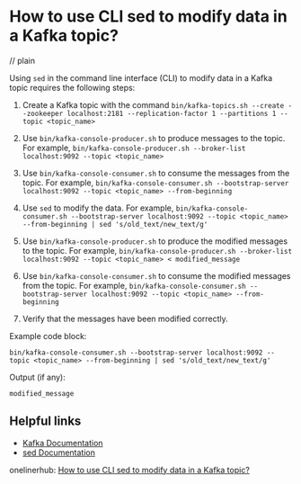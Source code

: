 # How to use CLI sed to modify data in a Kafka topic?
// plain

Using `sed` in the command line interface (CLI) to modify data in a Kafka topic requires the following steps:

1. Create a Kafka topic with the command `bin/kafka-topics.sh --create --zookeeper localhost:2181 --replication-factor 1 --partitions 1 --topic <topic_name>`

2. Use `bin/kafka-console-producer.sh` to produce messages to the topic. For example, `bin/kafka-console-producer.sh --broker-list localhost:9092 --topic <topic_name>`

3. Use `bin/kafka-console-consumer.sh` to consume the messages from the topic. For example, `bin/kafka-console-consumer.sh --bootstrap-server localhost:9092 --topic <topic_name> --from-beginning`

4. Use `sed` to modify the data. For example, `bin/kafka-console-consumer.sh --bootstrap-server localhost:9092 --topic <topic_name> --from-beginning | sed 's/old_text/new_text/g'`

5. Use `bin/kafka-console-producer.sh` to produce the modified messages to the topic. For example, `bin/kafka-console-producer.sh --broker-list localhost:9092 --topic <topic_name> < modified_message`

6. Use `bin/kafka-console-consumer.sh` to consume the modified messages from the topic. For example, `bin/kafka-console-consumer.sh --bootstrap-server localhost:9092 --topic <topic_name> --from-beginning`

7. Verify that the messages have been modified correctly.

Example code block:
```
bin/kafka-console-consumer.sh --bootstrap-server localhost:9092 --topic <topic_name> --from-beginning | sed 's/old_text/new_text/g'
```

Output (if any):
```
modified_message
```

## Helpful links
- [Kafka Documentation](https://kafka.apache.org/documentation/)
- [sed Documentation](https://www.gnu.org/software/sed/manual/sed.html)

onelinerhub: [How to use CLI sed to modify data in a Kafka topic?](https://onelinerhub.com/cli-sed/how-to-use-cli-sed-to-modify-data-in-a-kafka-topic)